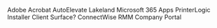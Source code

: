 Adobe Acrobat
AutoElevate Lakeland
Microsoft 365 Apps
PrinterLogic Installer Client
Surface?
ConnectWise RMM
Company Portal

